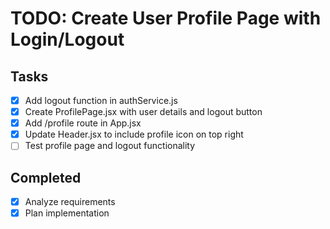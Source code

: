 # TODO: Create User Profile Page with Login/Logout

## Tasks
- [x] Add logout function in authService.js
- [x] Create ProfilePage.jsx with user details and logout button
- [x] Add /profile route in App.jsx
- [x] Update Header.jsx to include profile icon on top right
- [ ] Test profile page and logout functionality

## Completed
- [x] Analyze requirements
- [x] Plan implementation
